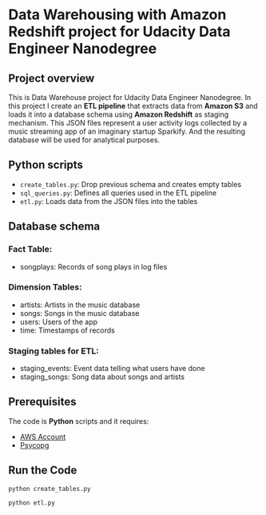 # Data Warehousing with Amazon Redshift project for Udacity Data Engineer Nanodegree

## Project overview
This is Data Warehouse project for Udacity Data Engineer Nanodegree. In this project I create an **ETL pipeline** that extracts data from **Amazon S3** and loads it into a database schema using **Amazon Redshift** as staging mechanism.  This JSON files represent a user activity logs collected by a music streaming app of an imaginary startup Sparkify. And the resulting database will be used for analytical purposes.

## Python scripts
* `create_tables.py`: Drop previous schema and creates empty tables
* `sql_queries.py`: Defines all queries used in the ETL pipeline
* `etl.py`: Loads data from the JSON files into the tables

## Database schema

### Fact Table:
* songplays: Records of song plays in log files 

### Dimension Tables:
* artists: Artists in the music database
* songs: Songs in the music database
* users: Users of the app
* time: Timestamps of records

### Staging tables for ETL:
* staging_events: Event data telling what users have done 
* staging_songs: Song data about songs and artists 

## Prerequisites
The code is **Python** scripts and it requires:

* [AWS Account](https://aws.amazon.com/)
* [Psycopg](https://pypi.org/project/psycopg2/)

## Run the Code

`python create_tables.py`

`python etl.py`

